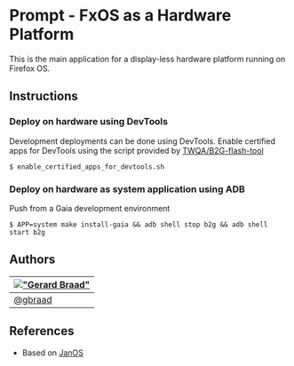 Prompt - FxOS as a Hardware Platform
====================================

This is the main application for a display-less hardware platform running on 
Firefox OS.


Instructions
------------

### Deploy on hardware using DevTools

Development deployments can be done using DevTools. Enable certified apps for
DevTools using the script provided by
[TWQA/B2G-flash-tool](https://github.com/Mozilla-TWQA/B2G-flash-tool)

```
$ enable_certified_apps_for_devtools.sh
```


### Deploy on hardware as system application using ADB
Push from a Gaia development environment

```
$ APP=system make install-gaia && adb shell stop b2g && adb shell start b2g
```


Authors
-------

| [!["Gerard Braad"](http://gravatar.com/avatar/e466994eea3c2a1672564e45aca844d0.png?s=60)](http://gbraad.nl "Gerard Braad <me@gbraad.nl>") |
|---|
| [@gbraad](https://twitter.com/gbraad)  |


References
----------

* Based on [JanOS](https://github.com/janjongboom/janos)

